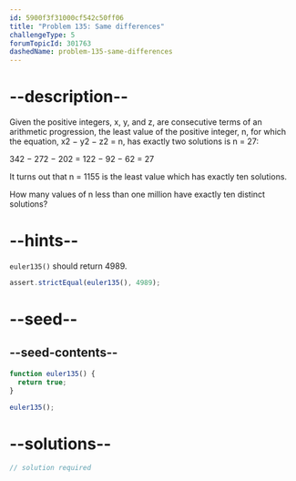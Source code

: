 ```yaml
---
id: 5900f3f31000cf542c50ff06
title: "Problem 135: Same differences"
challengeType: 5
forumTopicId: 301763
dashedName: problem-135-same-differences
---
```


# --description--

Given the positive integers, x, y, and z, are consecutive terms of an arithmetic progression, the least value of the positive integer, n, for which the equation, x2 − y2 − z2 = n, has exactly two solutions is n = 27:

342 − 272 − 202 = 122 − 92 − 62 = 27

It turns out that n = 1155 is the least value which has exactly ten solutions.

How many values of n less than one million have exactly ten distinct solutions?

# --hints--

`euler135()` should return 4989.

```js
assert.strictEqual(euler135(), 4989);
```

# --seed--

## --seed-contents--

```js
function euler135() {
  return true;
}

euler135();
```

# --solutions--

```js
// solution required
```
